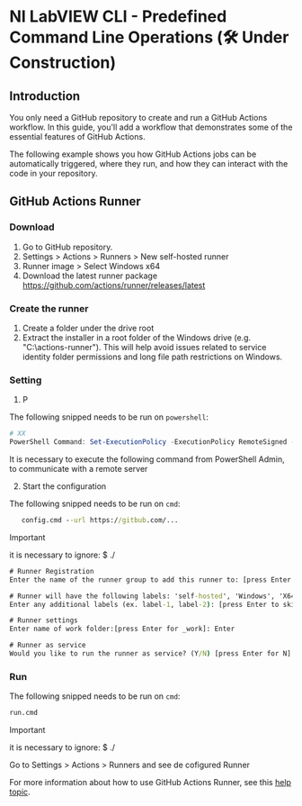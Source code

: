 # NI LabVIEW CLI - Predefined Command Line Operations (🛠️ Under Construction)

## Introduction

You only need a GitHub repository to create and run a GitHub Actions workflow. In this guide, you'll add a workflow that demonstrates some of the essential features of GitHub Actions.

The following example shows you how GitHub Actions jobs can be automatically triggered, where they run, and how they can interact with the code in your repository.

## GitHub Actions Runner

### Download

1. Go to GitHub repository.
2. Settings > Actions > Runners > New self-hosted runner
3. Runner image > Select Windows x64
4. Download the latest runner package
https://github.com/actions/runner/releases/latest

### Create the runner

1. Create a folder under the drive root
2. Extract the installer in a root folder of the Windows drive (e.g. "C:\actions-runner"). This will help avoid issues related to service identity folder permissions and long file path restrictions on Windows.

### Setting

1. P

The following snipped needs to be run on `powershell`:
``` powershell
# XX
PowerShell Command: Set-ExecutionPolicy -ExecutionPolicy RemoteSigned -Scope CurrentUser
```
It is necessary to execute the following command from PowerShell Admin, to communicate with a remote server

2. Start the configuration
   
The following snipped needs to be run on `cmd`:

```cmd
   config.cmd --url https://gitbub.com/...
```

> [!IMPORTANT]
> it is necessary to ignore: $ ./

```cmd
# Runner Registration
Enter the name of the runner group to add this runner to: [press Enter for Default]: Enter

# Runner will have the following labels: 'self-hosted', 'Windows', 'X64'
Enter any additional labels (ex. label-1, label-2): [press Enter to skip]: Enter

# Runner settings
Enter name of work folder:[press Enter for _work]: Enter

# Runner as service
Would you like to run the runner as service? (Y/N) [press Enter for N]: Enter
```

### Run

The following snipped needs to be run on `cmd`:

```cmd copy
run.cmd
```

> [!IMPORTANT]
> it is necessary to ignore: $ ./

Go to Settings > Actions > Runners and see de cofigured Runner 

For more information about how to use GitHub Actions Runner, see this [help topic](https://github.com/actions/runner "GitHub Actions Runner").

